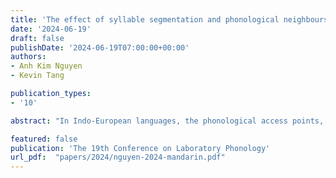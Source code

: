 ```yaml
---
title: 'The effect of syllable segmentation and phonological neighbours on spoken word recognition in Mandarin Chinese'
date: '2024-06-19'
draft: false
publishDate: '2024-06-19T07:00:00+00:00'
authors:
- Anh Kim Nguyen
- Kevin Tang

publication_types:
- '10'

abstract: "In Indo-European languages, the phonological access points, also known as 'proximate units,' are segmental, whereas in Mandarin Chinese, they are entire syllables (O’Seaghdha et al., 2010). There is no uniform approach to how syllables are phonologically segmented for Mandarin Chinese (Neergaard & Huang, 2019). Words may be deemed phonological neighbours, depending on what part of the syllable is regarded contrastive. Whether the entire rime instead of every phoneme is considered as a contrastive element, and whether or not tone is included can have consequences for the way phonological neighbourhood density (PND), neighbourhood frequency (PNF), and homophone density (HD) are calculated. Neergaard et al. (2016) created a database of Mandarin Chinese words, encoded more than 16 different syllable segmentation patterns, using different combinations of phonemes, syllable structure, and tonemes. Sharma (2020) examined four such segmentation schemas: onset and rime with tone (C_GVX_T), and without tone (C_GVX); phonemes with tone (C_G_V_X_T) and without tone (C_G_V_X). They compared the effects of phonological neighborhood based on each of these schemas on the processing of Mandarin Chinese syllables in an auditory lexical decision task (Table 1). While they find certain neighborhood measures to have stronger predictive power when using an Onset-Rime-Tone segmentation pattern, they also point out that their findings might depend on the nature of their task. Our study continues this line of research and aims to assess further insight on phonological representation and neighbourhood measures, examining the mentioned four segmentation schemas but on a task that requires a different type of spoken word recognition. An open-set speech-in-noise spoken word recognition task was used to elicit identification accuracy of Mandarin Chinese syllables. 30 normal-hearing participants were tested and are native speakers of Mandarin from mainland China. An exhaustive syllable set with 1,310 real syllables was tested and 1,164 of which were enriched with lexical statistics (PND, PNF, HD and syllable frequency) based on the four segmentation schemas from the database by Neergaard et al. (2021). The syllables were recorded by native speakers of both genders, intensity normalised, high-pass filtered and silence padded. Each syllable was randomly assigned one of the three Signal-to-Noise-Ratio (SNR) (-5, 0 and +5 dB) with speech-shaped noise. Each participant was tested on a random sample of 655 target syllables. Participants used a keyboard to enter their responses. 16,490 recognition trials over 1,164 real syllables were examined. Logistic mixed effect regressions (glmer) were used to predict accuracy with four lexical measures (PND, PNF, HD, Syllable Frequency) and other control variables (trial position, SNR, volume, syllable duration, speaker’s gender). Four models were fitted with four different sets of lexical measures (one per schema). Participants and items are random intercepts. Continuous variables were log10-transformed (if needed), then z-transformed. The model with the lowest AIC/BIC was determined to be the best model. PND has an inhibitory effect (negative coefficient); HD has a facilitatory effect (positive coefficient); syllable frequency has a facilitatory effect only under the C_G_V_X schema. Two schemas, C_GVX_T and C_G_V_X, resulted in similarly low AIC and BIC scores (Δ AIC/BIC < 2 are not significant) (Table 2), suggesting that the tone needs to be considered only when the syllable is segmented into onsets and rimes. The findings of our study adds to the findings on neighbourhood effects in relation to word representation and processing in Mandarin Chinese. Our use of speech-in-noise word recognition requires a different, arguably more naturalistic, type of speech processing than what is required by auditory lexical decision. Compared to Sharma (2020), we also established an inhibitory effect of neighbourhood density on the spoken word recognition and C_GVX_T was also found to be one of the best schemas, albeit with a different task. The surprising finding with C_G_V_X might be due to the role of task types and requires a more indepth investigation across spoken word recognition tasks."

featured: false
publication: 'The 19th Conference on Laboratory Phonology'
url_pdf:  "papers/2024/nguyen-2024-mandarin.pdf"
---
```


